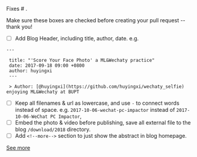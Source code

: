 Fixes # .

Make sure these boxes are checked before creating your pull request -- thank you!

- [ ] Add Blog Header, including title, author, date.
e.g.
```
---
 
 title: "'Score Your Face Photo' a ML&Wechaty practice"
 date: 2017-09-18 09:00 +0800
 author: huyingxi
 ---
 
 > Author: [@huyingxi](https://github.com/huyingxi/wechaty_selfie) enjoying ML&Wechaty at BUPT
```
- [ ] Keep all filenames & url as lowercase, and use `-` to connect words instead of space. e.g. `2017-10-06-wechat-pc-impactor` instead of `2017-10-06-WeChat PC Impactor`,
- [ ] Embed the photo & video before publishing, save all external file to the blog `/download/2018` directory.
- [ ] Add `<!--more-->` section to just show the abstract in blog homepage.

[See more](https://github.com/Chatie/blog#contribute-guideline)
